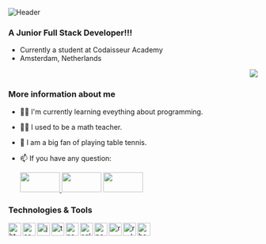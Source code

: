 
![Header](https://res.cloudinary.com/dyak9tgct/image/upload/v1618496125/My_Post_fbr0i5.png)




### A Junior Full Stack Developer!!!

- Currently a student at Codaisseur Academy
- Amsterdam, Netherlands


 <img src="https://camo.githubusercontent.com/992babdffd8c74a1502de375fbdf7e4d54773242/68747470733a2f2f6d656469612e67697068792e636f6d2f6d656469612f53576f536b4e36447854737a71494b4571762f67697068792e676966" align="right">
<br/>

### More information about me




- 👩‍💻 I'm currently learning eveything about programming.
- 👩‍🏫 I used to be a math teacher.
- 🏓 I am a big fan of playing table tennis.
- 📫 If you have any question:

    <a href="mailto:gozdeoztoprak0@gmail.com"><img src="https://encrypted-tbn0.gstatic.com/images?q=tbn:ANd9GcQDh_2Xmgp120jLb-HIDz5xJkJodZm8OJgcLw&usqp=CAU" width="80" height="40"> [<img src="https://encrypted-tbn0.gstatic.com/images?q=tbn:ANd9GcSDzoMEUtk0_UolhcdHw1Y7G-BGtFayu8neNA&usqp=CAU" width="80" height="40">](https://www.linkedin.com/in/gozde-oztoprak-3350a8110/) [<img src="https://encrypted-tbn0.gstatic.com/images?q=tbn:ANd9GcSe1mXowQOoDhnVexElVo_B017a1E__nKe8Yw&usqp=CAU" width="80" height="40">](https://www.instagram.com/gozde.oztoprak)
    
 ### Technologies & Tools
 
<img align="left" alt="html logo" width="26px" src="https://images.vexels.com/media/users/3/166383/isolated/preview/6024bc5746d7436c727825dc4fc23c22-html-programming-language-icon-by-vexels.png"/>
<img align="left" alt="css logo" width="26px" src="https://cdn.iconscout.com/icon/free/png-512/css-118-569410.png"/>
<img align="left" alt="js logo" width="26px" src="https://www.freepnglogos.com/uploads/javascript-png/javascript-vector-logo-yellow-png-transparent-javascript-vector-12.png"/>
<img align="left" alt="ts logo" width="26px" src="https://cdn.iconscout.com/icon/free/png-512/typescript-1174965.png"/>
<img align="left" alt="nodejs logo" width="26px" src="https://upload.wikimedia.org/wikipedia/commons/thumb/d/d9/Node.js_logo.svg/1200px-Node.js_logo.svg.png"/>
<img align="left" alt="sql orm logo" width="26px" src="https://sequelize.org/v4/manual/asset/logo-small.png"/>
<img align="left" alt="postgresql" width="26px" src="https://cdn.iconscout.com/icon/free/png-512/postgresql-226047.png"/>
<img align="left" alt="react logo" width="26px" src="https://cdn.iconscout.com/icon/free/png-512/react-1-282599.png"/>
<img align="left" alt="redux logo" width="26px" src="https://cdn.iconscout.com/icon/free/png-512/redux-283024.png"/>
<img align="left" alt="bootstrap logo" width="26px" src="https://cdn.iconscout.com/icon/free/png-256/bootstrap-226077.png"/>

 
 

